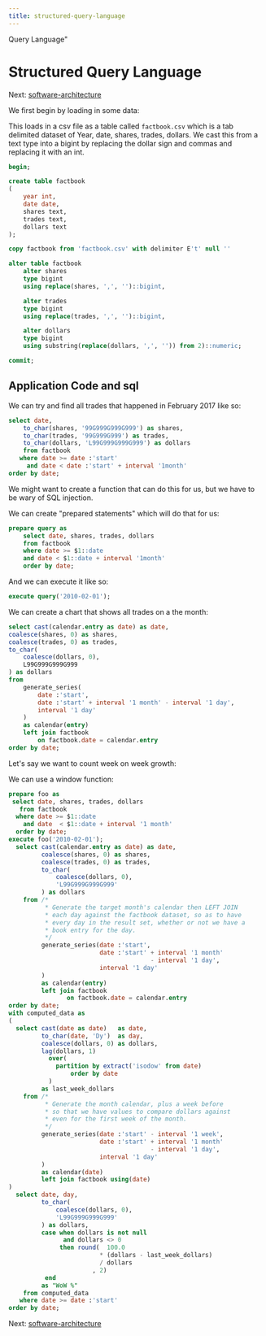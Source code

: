 ```yaml
---
title: structured-query-language
---
```


Query Language"

# Structured Query Language

Next:
[software-architecture](software-architecture.md)

We first begin by loading in some data:

This loads in a csv file as a table called `factbook.csv` which is a tab
delimited dataset of Year, date, shares, trades, dollars. We cast this
from a text type into a bigint by replacing the dollar sign and commas
and replacing it with an int.

```sql
begin;

create table factbook
(
    year int,
    date date,
    shares text,
    trades text,
    dollars text
);

copy factbook from 'factbook.csv' with delimiter E't' null ''

alter table factbook
    alter shares
    type bigint
    using replace(shares, ',', '')::bigint,

    alter trades
    type bigint
    using replace(trades, ',', '')::bigint,

    alter dollars
    type bigint
    using substring(replace(dollars, ',', '')) from 2)::numeric;

commit;
```

## Application Code and sql

We can try and find all trades that happened in February 2017 like so:

```sql
select date,
    to_char(shares, '99G999G999G999') as shares,
    to_char(trades, '99G999G999') as trades,
    to_char(dollars, 'L99G999G999G999') as dollars
    from factbook
   where date >= date :'start'
     and date < date :'start' + interval '1month'
order by date;
```

We might want to create a function that can do this for us, but we have
to be wary of SQL injection.

We can create "prepared statements" which will do that for us:

```sql
prepare query as
    select date, shares, trades, dollars
    from factbook
    where date >= $1::date
    and date < $1::date + interval '1month'
    order by date;
```

And we can execute it like so:

```sql
execute query('2010-02-01');
```

We can create a chart that shows all trades on a the month:

```sql
select cast(calendar.entry as date) as date,
coalesce(shares, 0) as shares,
coalesce(trades, 0) as trades,
to_char(
    coalesce(dollars, 0),
    L99G999G999G999
) as dollars
from
    generate_series(
        date :'start',
        date :'start' + interval '1 month' - interval '1 day',
        interval '1 day'
    )
    as calendar(entry)
    left join factbook
        on factbook.date = calendar.entry
order by date;
```

Let's say we want to count week on week growth:

We can use a window function:

```sql
prepare foo as
 select date, shares, trades, dollars
   from factbook
  where date >= $1::date
    and date  < $1::date + interval '1 month'
  order by date;
execute foo('2010-02-01');
  select cast(calendar.entry as date) as date,
         coalesce(shares, 0) as shares,
         coalesce(trades, 0) as trades,
         to_char(
             coalesce(dollars, 0),
             'L99G999G999G999'
         ) as dollars
    from /*
          * Generate the target month's calendar then LEFT JOIN
          * each day against the factbook dataset, so as to have
          * every day in the result set, whether or not we have a
          * book entry for the day.
          */
         generate_series(date :'start',
                         date :'start' + interval '1 month'
                                       - interval '1 day',
                         interval '1 day'
         )
         as calendar(entry)
         left join factbook
                on factbook.date = calendar.entry
order by date;
with computed_data as
(
  select cast(date as date)   as date,
         to_char(date, 'Dy')  as day,
         coalesce(dollars, 0) as dollars,
         lag(dollars, 1)
           over(
             partition by extract('isodow' from date)
                 order by date
           )
         as last_week_dollars
    from /*
          * Generate the month calendar, plus a week before
          * so that we have values to compare dollars against
          * even for the first week of the month.
          */
         generate_series(date :'start' - interval '1 week',
                         date :'start' + interval '1 month'
                                       - interval '1 day',
                         interval '1 day'
         )
         as calendar(date)
         left join factbook using(date)
)
  select date, day,
         to_char(
             coalesce(dollars, 0),
             'L99G999G999G999'
         ) as dollars,
         case when dollars is not null
               and dollars <> 0
              then round(  100.0
                         * (dollars - last_week_dollars)
                         / dollars
                       , 2)
          end
         as "WoW %"
    from computed_data
   where date >= date :'start'
order by date;
```

Next:
[software-architecture](software-architecture.md)
